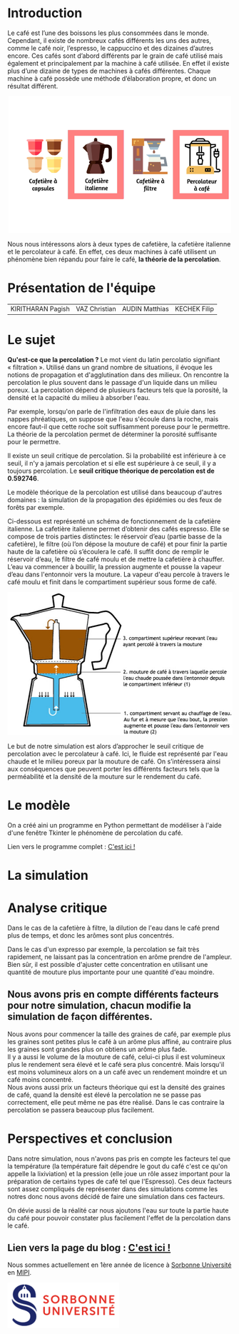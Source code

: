 # Introduction

Le café est l’une des boissons les plus consommées dans le monde. Cependant, il existe de nombreux cafés différents les uns des autres, comme le café noir, l’espresso, le cappuccino et des dizaines d’autres encore. Ces cafés sont d’abord différents par le grain de café utilisé mais également et principalement par la machine à café utilisée. En effet il existe plus d’une dizaine de types de machines à cafés différentes. Chaque machine à café possède une méthode d’élaboration propre, et donc un résultat différent.<br>

<p align="center">
  <img width="500"  src="./image/les_cafetiere_perco.png">
</p>

Nous nous intéressons alors à deux types de cafetière, la cafetière italienne et le percolateur à café. En effet, ces deux machines à café utilisent un phénomène bien répandu pour faire le café, **la théorie de la percolation**.<br>

# Présentation de l'équipe

<table>
    <tr>
        <td>KIRITHARAN Pagish</td>
        <td>VAZ Christian</td>
        <td>AUDIN Matthias</td>
        <td>KECHEK Filip</td>
    </tr>
</table>

# Le sujet

**Qu'est-ce que la percolation ?** Le mot vient du latin percolatio signifiant « filtration ». Utilisé dans un grand nombre de situations, il évoque les notions de propagation et d'agglutination dans des milieux. On rencontre la percolation le plus souvent dans le passage d'un liquide dans un milieu poreux. La percolation dépend de plusieurs facteurs tels que la porosité, la densité et la capacité du milieu à absorber l'eau. <br>

Par exemple, lorsqu'on parle de l'infiltration des eaux de pluie dans les nappes phréatiques, on suppose que l'eau s'écoule dans la roche, mais encore faut-il que cette roche soit suffisamment poreuse pour le permettre. La théorie de la percolation permet de déterminer la porosité suffisante pour le permettre.<br>

Il existe un seuil critique de percolation. Si la probabilité est inférieure à ce seuil, il n'y a jamais percolation et si elle est supérieure à ce seuil, il y a toujours percolation. Le **seuil critique théorique de percolation est de 0.592746**.<br>

Le modèle théorique de la percolation est utilisé dans beaucoup d'autres domaines : la simulation de la propagation des épidémies ou des feux de forêts par exemple.<br>

Ci-dessous est représenté un schéma de fonctionnement de la cafetière italienne. La cafetière italienne permet d’obtenir des cafés espresso. Elle se compose de trois parties distinctes: le réservoir d’eau (partie basse de la cafetière), le filtre (où l’on dépose la mouture de café) et pour finir la partie haute de la cafetière où s’écoulera le café. Il suffit donc de remplir le réservoir d’eau, le filtre de café moulu et de mettre la cafetière à chauffer. L’eau va commencer à bouillir, la pression augmente et pousse la vapeur d’eau dans l'entonnoir vers la mouture. La vapeur d'eau percole à travers le café moulu et finit dans le compartiment supérieur sous forme de café.<br>

<p align="center">
  <img width="512" height="320" src="./image/schema_percolation.jpg">
</p>

Le but de notre simulation est alors d’approcher le seuil critique de percolation avec le percolateur à café. Ici, le fluide est représenté par l'eau chaude et le milieu poreux par la mouture de café. On s’intéressera ainsi aux conséquences que peuvent porter les différents facteurs tels que la perméabilité et la densité de la mouture sur le rendement du café.


# Le modèle

On a créé aini un programme en Python permettant de modéliser à l'aide d'une fenêtre Tkinter le phénomène de percolation du café.<br>

Lien vers le programme complet : <a href="https://github.com/ARE-dynamic-G2-2021/Percolation-Cafe/blob/gh-pages/perco_tkinter.py"> C'est ici ! </a>


# La simulation



# Analyse critique

Dans le cas de la cafetière à filtre, la dilution de l'eau dans le café prend plus de temps, et donc les arômes sont plus concentrés.<br>

Dans le cas d'un expresso par exemple, la percolation se fait très rapidement, ne laissant pas la concentration en arôme prendre de l'ampleur. Bien sûr, il est possible d'ajuster cette concentration en utilisant une quantité de mouture plus importante pour une quantité d'eau moindre.<br>

## Nous avons pris en compte différents facteurs pour notre simulation, chacun modifie la simulation de façon différentes.

Nous avons pour commencer la taille des graines de café, par exemple plus les graines sont petites plus le café à un arôme plus affiné, au contraire plus les graines sont grandes plus on obtiens un arôme plus fade.<br>
Il y a aussi le volume de la mouture de café, celui-ci plus il est volumineux plus le rendement sera élevé et le café sera plus concentré. Mais lorsqu'il est moins volumineux alors on a un café avec un rendement moindre et un café moins concentré.<br>
Nous avons aussi prix un facteurs théorique qui est la densité des graines de café, quand la densité est élevé la percolation ne se passe pas correctement, elle peut même ne pas étre réalisé. Dans le cas contraire la percolation se passera beaucoup plus facilement.<br>


# Perspectives et conclusion

Dans notre simulation, nous n'avons pas pris en compte les facteurs tel que la température (la température fait dépendre le gout du café c'est ce qu'on appelle la lixiviation) et la pression (elle joue un rôle assez important pour la préparation de certains types de café tel que l'Espresso). Ces deux facteurs sont assez compliqués de représenter dans des simulations comme les notres donc nous avons décidé de faire une simulation dans ces facteurs. <br>

On dévie aussi de la réalité car nous ajoutons l'eau sur toute la partie haute du café pour pouvoir constater plus facilement l'effet de la percolation dans le café. <br>



## Lien vers la page du blog : <a href="https://are-dynamic-g2-2021.github.io/Percolation-Cafe/blog"> C'est ici ! </a>




Nous sommes actuellement en 1ère année de licence à [Sorbonne Université](https://www.sorbonne-universite.fr/) en [MIPI](http://licence.premiereannee.sorbonne-universite.fr/fr/la-licence-1ere-annee/portail-mipi.html).

<a href = "https://www.sorbonne-universite.fr/">
 <img src="./image/logo_su.png" width="250">
</a>
